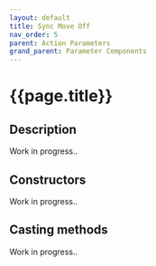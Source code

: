 ```yaml
---
layout: default
title: Sync Move Off
nav_order: 5
parent: Action Parameters
grand_parent: Parameter Components
---
```


# **{{page.title}}**

## **Description**

Work in progress..

## **Constructors**

Work in progress..

## **Casting methods**

Work in progress..



